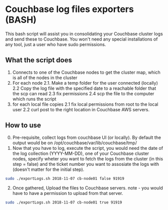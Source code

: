 # Couchbase log files exporters (BASH)

This bash script will assist you in consolidating your Couchbase cluster logs and send these to Couchbase.
You won't need any special installations of any tool, just a user who have sudo permissions.

## What the script does
1. Connects to one of the Couchbase nodes to get the cluster map, which is all of the nodes in the cluster
2. For each node
  2.1. Make a temp folder for the user connected (locally)
  2.2 Copy the log file with the specified date to a reachable folder that the scp can read
  2.3 fix permissions
  2.4 scp the file to the computer which runs the script
3. for each local file copies
  2.1 fix local permissions from root to the local user
  2.2 curl post to the right location in Couchbase AWS servers.

## How to use
0. Pre-requisite, collect logs from couchbase UI (or locally). By default the output would be on /opt/couchbase/var/lib/couchbase/tmp/
1. Now that you have to log, execute the script, you would need the date of the log collection (YYYY-MM-DD),
one of your Couchbase cluster nodes, specify wheter you want to fetch the logs from the cluster (in this step = false)
and the ticket number you want to assosiate the logs with (doesn't matter for the initial step).

``` bash
sudo ./exportLogs.sh 2018-11-07 cb-node01 false 91919
```
2. Once gathered, Upload the files to Couchbase servers. note - you would have to have a permission to upload from that server.

``` bash
sudo ./exportLogs.sh 2018-11-07 cb-node01 true 91919
```
